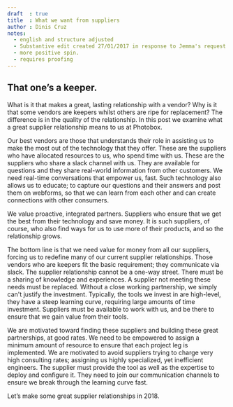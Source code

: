 ```yaml
---
draft  : true
title  : What we want from suppliers
author : Dinis Cruz
notes:
  - english and structure adjusted
  - Substantive edit created 27/01/2017 in response to Jemma's request for a 
  - more positive spin.
  - requires proofing
---
```


## That one’s a keeper.

What is it that makes a great, lasting relationship with a vendor? Why is it that some vendors are keepers whilst others are ripe for replacement? The difference is in the quality of the relationship. In this post we examine what a great supplier relationship means to us at Photobox.

Our best vendors are those that understands their role in assisting us to make the most out of the technology that they offer. These are the suppliers who have allocated resources to us, who spend time with us. These are the suppliers who share a slack channel with us. They are available for questions and they share real-world information from other customers. We need real-time conversations that empower us, fast. Such technology also allows us to educate; to capture our questions and their answers and post them on webforms, so that we can learn from each other and can create connections with other consumers.

We value proactive, integrated partners. Suppliers who ensure that we get the best from their technology and save money. It is such suppliers, of course, who also find ways for us to use more of their products, and so the relationship grows. 

The bottom line is that we need value for money from all our suppliers, forcing us to redefine many of our current supplier relationships. Those vendors who are keepers fit the basic requirement; they communicate via slack. The supplier relationship cannot be a one-way street. There must be a sharing of knowledge and experiences. A supplier not meeting these needs must be replaced. Without a close working partnership, we simply can't justify the investment. Typically, the tools we invest in are high-level, they have a steep learning curve, requiring large amounts of time investment. Suppliers must be available to work with us, and be there to ensure that we gain value from their tools.

We are motivated toward finding these suppliers and building these great partnerships, at good rates. We need to be empowered to assign a minimum amount of resource to ensure that each project leg is implemented. We are motivated to avoid suppliers trying to charge very high consulting rates; assigning us highly specialized, yet inefficient engineers. The supplier must provide the tool as well as the expertise to deploy and configure it. They need to join our communication channels to ensure we break through the learning curve fast.

Let’s make some great supplier relationships in 2018.

